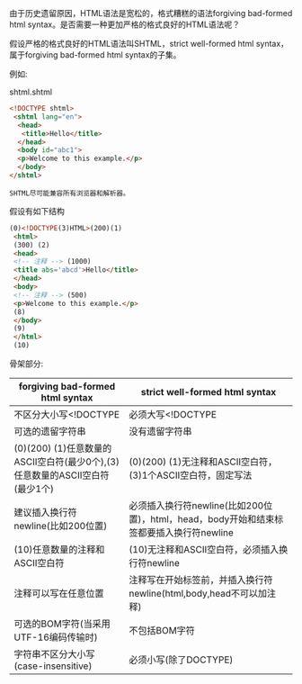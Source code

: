 由于历史遗留原因，HTML语法是宽松的，格式糟糕的语法forgiving bad-formed html syntax。是否需要一种更加严格的格式良好的HTML语法呢？

假设严格的格式良好的HTML语法叫SHTML，strict well-formed html syntax，属于forgiving bad-formed html syntax的子集。

例如:

shtml.shtml

```html
<!DOCTYPE shtml>
 <shtml lang="en">
  <head>
   <title>Hello</title>
  </head>
  <body id="abc1">
  <p>Welcome to this example.</p>
  </body>
</shtml>
```

```
SHTML尽可能兼容所有浏览器和解析器。
```

假设有如下结构

```html
(0)<!DOCTYPE(3)HTML>(200)(1)
 <html>
 (300) (2)
 <head>
 <!-- 注释 --> (1000)
 <title abs='abcd'>Hello</title>
 </head>
 <body>
 <!-- 注释 --> (500)
 <p>Welcome to this example.</p>
 (8)
 </body>
 (9)
 </html>
 (10)
```

骨架部分:

| forgiving bad-formed html syntax                             | strict well-formed html syntax                               |
| ------------------------------------------------------------ | ------------------------------------------------------------ |
| 不区分大小写<!DOCTYPE                                        | 必须大写<!DOCTYPE                                            |
| 可选的遗留字符串                                             | 没有遗留字符串                                               |
| (0)(200) (1)任意数量的ASCII空白符(最少0个),(3)任意数量的ASCII空白符(最少1个) | (0)(200) (1)无注释和ASCII空白符，(3)1个ASCII空白符，<!DOCTYPE HTML>固定写法 |
| 建议插入换行符newline(比如200位置)                           | 必须插入换行符newline(比如200位置)，html，head，body开始和结束标签都要插入换行符newline |
| (10)任意数量的注释和ASCII空白符                              | (10)无注释和ASCII空白符，必须插入换行符newline               |
| 注释可以写在任意位置                                         | 注释写在开始标签前，并插入换行符newline(html,body,head不可以加注释) |
| 可选的BOM字符(当采用UTF-16编码传输时)                        | 不包括BOM字符                                                |
| 字符串不区分大小写(case-insensitive)                         | 必须小写(除了DOCTYPE)                                        |

